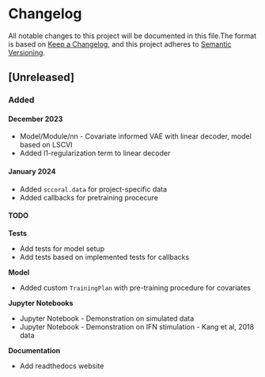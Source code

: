 # Changelog

All notable changes to this project will be documented in this file.The format is based on [Keep a Changelog][],
and this project adheres to [Semantic Versioning][].

[keep a changelog]: https://keepachangelog.com/en/1.0.0/
[semantic versioning]: https://semver.org/spec/v2.0.0.html

## [Unreleased]

### Added

#### December 2023

-   Model/Module/nn - Covariate informed VAE with linear decoder, model based on LSCVI
-   Added l1-regularization term to linear decoder

#### January 2024

-   Added `sccoral.data` for project-specific data
-   Added callbacks for pretraining procecure

#### TODO

**Tests**

-   Add tests for model setup
-   Add tests based on implemented tests for callbacks

**Model**

-   Added custom `TrainingPlan` with pre-training procedure for covariates

**Jupyter Notebooks**

-   Jupyter Notebook - Demonstration on simulated data
-   Jupyter Notebook - Demonstration on IFN stimulation - Kang et al, 2018 data

**Documentation**

-   Add readthedocs website
